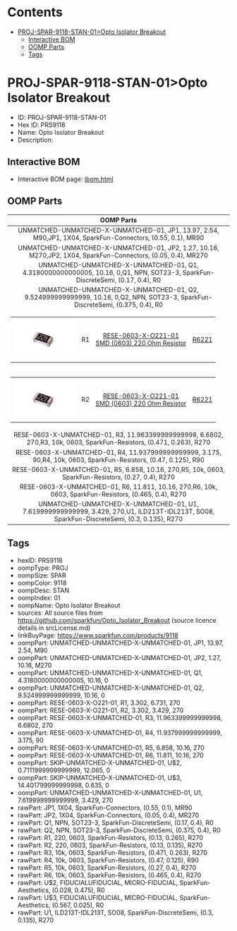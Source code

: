 



Contents
========

* [PROJ-SPAR-9118-STAN-01>Opto Isolator Breakout](#proj-spar-9118-stan-01opto-isolator-breakout)
	* [Interactive BOM](#interactive-bom)
	* [OOMP Parts](#oomp-parts)
	* [Tags](#tags)

# PROJ-SPAR-9118-STAN-01>Opto Isolator Breakout

- ID: PROJ-SPAR-9118-STAN-01
- Hex ID: PRS9118
- Name: Opto Isolator Breakout
- Description: 

## Interactive BOM

- Interactive BOM page: [ibom.html](kicad/bom/ibom.html)

## OOMP Parts
  

|OOMP Parts|
| :---: |
|UNMATCHED-UNMATCHED-X-UNMATCHED-01, JP1, 13.97, 2.54, M90,JP1, 1X04, SparkFun-Connectors, (0.55, 0.1), MR90|
|UNMATCHED-UNMATCHED-X-UNMATCHED-01, JP2, 1.27, 10.16, M270,JP2, 1X04, SparkFun-Connectors, (0.05, 0.4), MR270|
|UNMATCHED-UNMATCHED-X-UNMATCHED-01, Q1, 4.3180000000000005, 10.16, 0,Q1, NPN, SOT23-3, SparkFun-DiscreteSemi, (0.17, 0.4), R0|
|UNMATCHED-UNMATCHED-X-UNMATCHED-01, Q2, 9.524999999999999, 10.16, 0,Q2, NPN, SOT23-3, SparkFun-DiscreteSemi, (0.375, 0.4), R0|
|<table><tr><td>![RESE-0603-X-O221-01](https://raw.githubusercontent.com/oomlout/oomlout_OOMP_parts/main/RESE-0603-X-O221-01/image_140.jpg)</td><td> R1</td><td>[RESE-0603-X-O221-01<br>SMD (0603) 220 Ohm Resistor](https://github.com/oomlout/oomlout_OOMP_parts/tree/main/RESE-0603-X-O221-01/)</td><td>[R6221](https://github.com/oomlout/oomlout_OOMP_parts/tree/main/RESE-0603-X-O221-01/)</td></tr></table>|
|<table><tr><td>![RESE-0603-X-O221-01](https://raw.githubusercontent.com/oomlout/oomlout_OOMP_parts/main/RESE-0603-X-O221-01/image_140.jpg)</td><td> R2</td><td>[RESE-0603-X-O221-01<br>SMD (0603) 220 Ohm Resistor](https://github.com/oomlout/oomlout_OOMP_parts/tree/main/RESE-0603-X-O221-01/)</td><td>[R6221](https://github.com/oomlout/oomlout_OOMP_parts/tree/main/RESE-0603-X-O221-01/)</td></tr></table>|
|RESE-0603-X-UNMATCHED-01, R3, 11.963399999999998, 6.6802, 270,R3, 10k, 0603, SparkFun-Resistors, (0.471, 0.263), R270|
|RESE-0603-X-UNMATCHED-01, R4, 11.937999999999999, 3.175, 90,R4, 10k, 0603, SparkFun-Resistors, (0.47, 0.125), R90|
|RESE-0603-X-UNMATCHED-01, R5, 6.858, 10.16, 270,R5, 10k, 0603, SparkFun-Resistors, (0.27, 0.4), R270|
|RESE-0603-X-UNMATCHED-01, R6, 11.811, 10.16, 270,R6, 10k, 0603, SparkFun-Resistors, (0.465, 0.4), R270|
|UNMATCHED-UNMATCHED-X-UNMATCHED-01, U1, 7.619999999999999, 3.429, 270,U1, ILD213T-IDL213T, SO08, SparkFun-DiscreteSemi, (0.3, 0.135), R270|

## Tags

- hexID: PRS9118
- oompType: PROJ
- oompSize: SPAR
- oompColor: 9118
- oompDesc: STAN
- oompIndex: 01
- oompName: Opto Isolator Breakout
- sources: All source files from https://github.com/sparkfun/Opto_Isolator_Breakout (source licence details in srcLicense.md)
- linkBuyPage: https://www.sparkfun.com/products/9118
- oompPart: UNMATCHED-UNMATCHED-X-UNMATCHED-01, JP1, 13.97, 2.54, M90
- oompPart: UNMATCHED-UNMATCHED-X-UNMATCHED-01, JP2, 1.27, 10.16, M270
- oompPart: UNMATCHED-UNMATCHED-X-UNMATCHED-01, Q1, 4.3180000000000005, 10.16, 0
- oompPart: UNMATCHED-UNMATCHED-X-UNMATCHED-01, Q2, 9.524999999999999, 10.16, 0
- oompPart: RESE-0603-X-O221-01, R1, 3.302, 6.731, 270
- oompPart: RESE-0603-X-O221-01, R2, 3.302, 3.429, 270
- oompPart: RESE-0603-X-UNMATCHED-01, R3, 11.963399999999998, 6.6802, 270
- oompPart: RESE-0603-X-UNMATCHED-01, R4, 11.937999999999999, 3.175, 90
- oompPart: RESE-0603-X-UNMATCHED-01, R5, 6.858, 10.16, 270
- oompPart: RESE-0603-X-UNMATCHED-01, R6, 11.811, 10.16, 270
- oompPart: SKIP-UNMATCHED-X-UNMATCHED-01, U$2, 0.7111999999999999, 12.065, 0
- oompPart: SKIP-UNMATCHED-X-UNMATCHED-01, U$3, 14.401799999999998, 0.635, 0
- oompPart: UNMATCHED-UNMATCHED-X-UNMATCHED-01, U1, 7.619999999999999, 3.429, 270
- rawPart: JP1, 1X04, SparkFun-Connectors, (0.55, 0.1), MR90
- rawPart: JP2, 1X04, SparkFun-Connectors, (0.05, 0.4), MR270
- rawPart: Q1, NPN, SOT23-3, SparkFun-DiscreteSemi, (0.17, 0.4), R0
- rawPart: Q2, NPN, SOT23-3, SparkFun-DiscreteSemi, (0.375, 0.4), R0
- rawPart: R1, 220, 0603, SparkFun-Resistors, (0.13, 0.265), R270
- rawPart: R2, 220, 0603, SparkFun-Resistors, (0.13, 0.135), R270
- rawPart: R3, 10k, 0603, SparkFun-Resistors, (0.471, 0.263), R270
- rawPart: R4, 10k, 0603, SparkFun-Resistors, (0.47, 0.125), R90
- rawPart: R5, 10k, 0603, SparkFun-Resistors, (0.27, 0.4), R270
- rawPart: R6, 10k, 0603, SparkFun-Resistors, (0.465, 0.4), R270
- rawPart: U$2, FIDUCIALUFIDUCIAL, MICRO-FIDUCIAL, SparkFun-Aesthetics, (0.028, 0.475), R0
- rawPart: U$3, FIDUCIALUFIDUCIAL, MICRO-FIDUCIAL, SparkFun-Aesthetics, (0.567, 0.025), R0
- rawPart: U1, ILD213T-IDL213T, SO08, SparkFun-DiscreteSemi, (0.3, 0.135), R270
